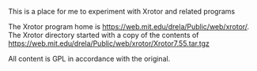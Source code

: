 This is a place for me to experiment with Xrotor and related programs

The Xrotor program home is https://web.mit.edu/drela/Public/web/xrotor/.
The Xrotor directory started with a copy of the contents of https://web.mit.edu/drela/Public/web/xrotor/Xrotor7.55.tar.tgz

All content is GPL in accordance with the original.
